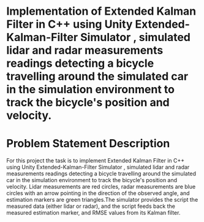 # Implementation of Extended Kalman Filter in C++ using Unity Extended-Kalman-Filter Simulator , simulated lidar and radar measurements readings detecting a bicycle travelling around the simulated car in the simulation environment to track the bicycle's position and velocity.

# Problem Statement Description
For this project the task is to implement Extended Kalman Filter in C++ using Unity Extended-Kalman-Filter Simulator , simulated lidar and radar measurements readings detecting a bicycle travelling around the simulated car in the simulation environment to track the bicycle's position and velocity. Lidar measurements are red circles, radar measurements are blue circles with an arrow pointing in the direction of the observed angle, and estimation markers are green triangles.The simulator provides the script the measured data (either lidar or radar), and the script feeds back the measured estimation marker, and RMSE values from its Kalman filter.
